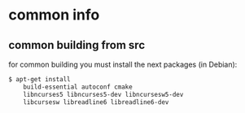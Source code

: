 # common info

## common building from src
for common building you must install the next packages (in Debian):
```sh
$ apt-get install 
    build-essential autoconf cmake
    libncurses5 libncurses5-dev libncursesw5-dev
    libcursesw libreadline6 libreadline6-dev
```

